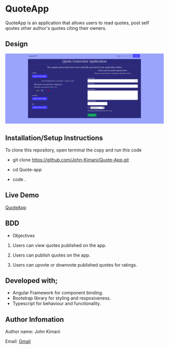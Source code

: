 # QuoteApp
QuoteApp is an application that allows users to read quotes, post self qoutes other author's quotes citing their owners.
## Design
![Quote APP Generator](./src/assets/images/QuoteAPP_homescreen.png)

<!-- This project was generated with [Angular CLI](https://github.com/angular/angular-cli) version 13.2.0. -->

## Installation/Setup Instructions
To clone this repository, open terminal the copy and run this code

* git clone https://github.com/John-Kimani/Quote-App.git

* cd Quote-app
* code .
## Live Demo 

[QuoteApp]()


## BDD
* Objectives
1. Users can view quotes published on the app.

2. Users can publish quotes on the app.

3. Users can upvote or downvote published quotes for ratings.

## Developed with;
* Angular Framework for component binding.
* Bootstrap library for styling and resposiveness.
* Typescript for behaviour and functionality.
## Author Infomation

Author name: John Kimani

Email: [Gmail](https://mail.google.com/mail/u/0/#inbox)
<!-- ## Development server

Run `ng serve` for a dev server. Navigate to `http://localhost:4200/`. The app will automatically reload if you change any of the source files.

## Code scaffolding

Run `ng generate component component-name` to generate a new component. You can also use `ng generate directive|pipe|service|class|guard|interface|enum|module`.

## Build

Run `ng build` to build the project. The build artifacts will be stored in the `dist/` directory.

## Running unit tests

Run `ng test` to execute the unit tests via [Karma](https://karma-runner.github.io).

## Running end-to-end tests

Run `ng e2e` to execute the end-to-end tests via a platform of your choice. To use this command, you need to first add a package that implements end-to-end testing capabilities.

## Further help

To get more help on the Angular CLI use `ng help` or go check out the [Angular CLI Overview and Command Reference](https://angular.io/cli) page. -->
